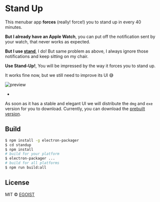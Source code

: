 # Stand Up

This menubar app **forces** (really! force!) you to stand up in every 40 minutes.

**But I already have an Apple Watch**, you can put off the notification sent by your watch, that never works as expected.

**But I use [stand](https://getstandapp.com/)**, I do! But same problem as above, I always ignore those notifications and keep sitting on my chair.

**Use Stand-Up!**, You will be impressed by the way it forces you to stand up.

It works fine now, but we still need to improve its UI 😅

![preview](http://ww4.sinaimg.cn/large/a15b4afegw1f3icrpmxm9j20e30cpjsa.jpg)

-

As soon as it has a stable and elegant UI we will distribute the `dmg` and `exe` version for you to download. Currently, you can download the [prebuilt version](http://7d9o3i.com1.z0.glb.clouddn.com/standup/latest.zip).

## Build

```bash
$ npm install -g electron-packager
$ cd standup
$ npm install
# build for your platform
$ electron-packager ...
# build for all platforms
$ npm run build:all
```

## License

MIT &copy; [EGOIST](https://github.com/egoist)